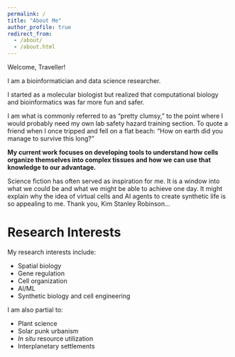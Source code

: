 ```yaml
---
permalink: /
title: "About Me"
author_profile: true
redirect_from: 
  - /about/
  - /about.html
---
```





Welcome, Traveller!

I am a bioinformatician and data science researcher.

I started as a molecular biologist but realized that computational biology and bioinformatics was far more fun and safer.

I am what is commonly referred to as “pretty clumsy,” to the point where I would probably need my own lab safety hazard training section. To quote a friend when I once tripped and fell on a flat beach: “How on earth did you manage to survive this long?”

**My current work focuses on developing tools to understand how cells organize themselves into complex tissues and how we can use that knowledge to our advantage.**


Science fiction has often served as inspiration for me. It is a window into what we could be and what we might be able to achieve one day.  It might explain why the idea of virtual cells and AI agents to create synthetic life is so appealing to me. Thank you, Kim Stanley Robinson...

# Research Interests

My research interests include:

- Spatial biology  
- Gene regulation  
- Cell organization  
- AI/ML  
- Synthetic biology and cell engineering  

I am also partial to:

- Plant science  
- Solar punk urbanism  
- *In situ* resource utilization  
- Interplanetary settlements


